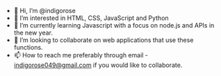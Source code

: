 - 👋 Hi, I’m @indigorose
- 👀 I’m interested in HTML, CSS, JavaScript and Python
- 🌱 I’m currently learning Javascript with a focus on node.js and APIs in the new year. 
- 💞️ I’m looking to collaborate on web applications that use these functions.
- 📫 How to reach me preferably through email - indigorose049@gmail.com if you would like to collaborate. 

<!---
indigorose/indigorose is a ✨ special ✨ repository because its `README.md` (this file) appears on your GitHub profile.
You can click the Preview link to take a look at your changes.
--->
